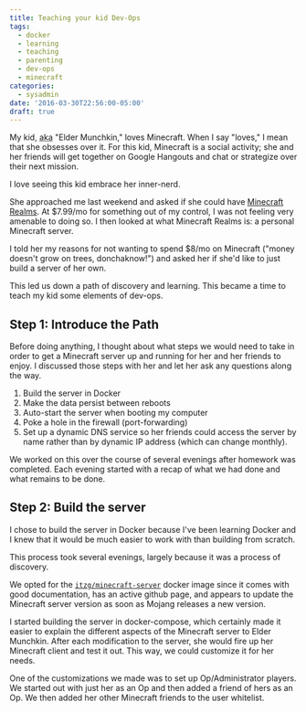 ```yaml
---
title: Teaching your kid Dev-Ops
tags:
  - docker
  - learning
  - teaching
  - parenting
  - dev-ops
  - minecraft
categories: 
  - sysadmin
date: '2016-03-30T22:56:00-05:00'
draft: true
---
```


My kid, <abbr title="also known as">aka</abbr> "Elder Munchkin," loves Minecraft. When I say "loves," I mean that she obsesses over it. For this kid, Minecraft is a social activity; she and her friends will get together on Google Hangouts and chat or strategize over their next mission.

I love seeing this kid embrace her inner-nerd.

She approached me last weekend and asked if she could have [Minecraft Realms](https://minecraft.net/realms). At $7.99/mo for something out of my control, I was not feeling very amenable to doing so. I then looked at what Minecraft Realms is: a personal Minecraft server.

I told her my reasons for not wanting to spend $8/mo on Minecraft ("money doesn't grow on trees, donchaknow!") and asked her if she'd like to just build a server of her own.

This led us down a path of discovery and learning. This became a time to teach my kid some elements of dev-ops.

## Step 1: Introduce the Path

Before doing anything, I thought about what steps we would need to take in order to get a Minecraft server up and running for her and her friends to enjoy. I discussed those steps with her and let her ask any questions along the way.

1. Build the server in Docker
2. Make the data persist between reboots
3. Auto-start the server when booting my computer
4. Poke a hole in the firewall (port-forwarding)
5. Set up a dynamic DNS service so her friends could access the server by name rather than by dynamic IP address (which can change monthly).

We worked on this over the course of several evenings after homework was completed. Each evening started with a recap of what we had done and what remains to be done.

## Step 2: Build the server

I chose to build the server in Docker because I've been learning Docker and I knew that it would be much easier to work with than building from scratch.

This process took several evenings, largely because it was a process of discovery.

We opted for the [`itzg/minecraft-server`](https://hub.docker.com/r/itzg/minecraft-server/) docker image since it comes with good documentation, has an active github page, and appears to update the Minecraft server version as soon as Mojang releases a new version.

I started building the server in docker-compose, which certainly made it easier to explain the different aspects of the Minecraft server to Elder Munchkin. After each modification to the server, she would fire up her Minecraft client and test it out. This way, we could customize it for her needs.

One of the customizations we made was to set up Op/Administrator players. We started out with just her as an Op and then added a friend of hers as an Op. We then added her other Minecraft friends to the user whitelist.
